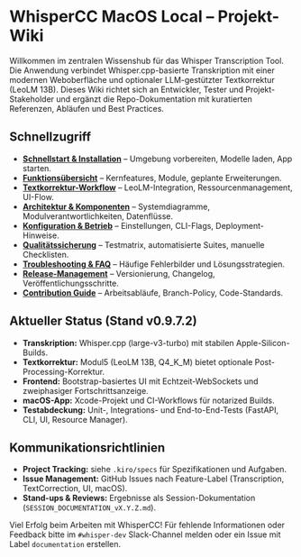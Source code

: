 # WhisperCC MacOS Local – Projekt-Wiki

Willkommen im zentralen Wissenshub für das Whisper Transcription Tool. Die Anwendung verbindet Whisper.cpp-basierte Transkription mit einer modernen Weboberfläche und optionaler LLM-gestützter Textkorrektur (LeoLM 13B). Dieses Wiki richtet sich an Entwickler, Tester und Projekt-Stakeholder und ergänzt die Repo-Dokumentation mit kuratierten Referenzen, Abläufen und Best Practices.

## Schnellzugriff
- **[Schnellstart & Installation](Getting-Started.md)** – Umgebung vorbereiten, Modelle laden, App starten.
- **[Funktionsübersicht](Feature-Overview.md)** – Kernfeatures, Module, geplante Erweiterungen.
- **[Textkorrektur-Workflow](Text-Correction-Workflow.md)** – LeoLM-Integration, Ressourcenmanagement, UI-Flow.
- **[Architektur & Komponenten](Architecture.md)** – Systemdiagramme, Modulverantwortlichkeiten, Datenflüsse.
- **[Konfiguration & Betrieb](Configuration.md)** – Einstellungen, CLI-Flags, Deployment-Hinweise.
- **[Qualitätssicherung](Testing-and-QA.md)** – Testmatrix, automatisierte Suites, manuelle Checklisten.
- **[Troubleshooting & FAQ](Troubleshooting-and-FAQ.md)** – Häufige Fehlerbilder und Lösungsstrategien.
- **[Release-Management](Release-Management.md)** – Versionierung, Changelog, Veröffentlichungsschritte.
- **[Contribution Guide](Contribution-Guidelines.md)** – Arbeitsabläufe, Branch-Policy, Code-Standards.

## Aktueller Status (Stand v0.9.7.2)
- **Transkription:** Whisper.cpp (large-v3-turbo) mit stabilen Apple-Silicon-Builds.
- **Textkorrektur:** Modul5 (LeoLM 13B, Q4_K_M) bietet optionale Post-Processing-Korrektur.
- **Frontend:** Bootstrap-basiertes UI mit Echtzeit-WebSockets und zweiphasiger Fortschrittsanzeige.
- **macOS-App:** Xcode-Projekt und CI-Workflows für notarized Builds.
- **Testabdeckung:** Unit-, Integrations- und End-to-End-Tests (FastAPI, CLI, UI, Resource Manager).

## Kommunikationsrichtlinien
- **Project Tracking:** siehe `.kiro/specs` für Spezifikationen und Aufgaben.
- **Issue Management:** GitHub Issues nach Feature-Label (Transcription, TextCorrection, UI, macOS).
- **Stand-ups & Reviews:** Ergebnisse als Session-Dokumentation (`SESSION_DOCUMENTATION_vX.Y.Z.md`).

Viel Erfolg beim Arbeiten mit WhisperCC! Für fehlende Informationen oder Feedback bitte im `#whisper-dev` Slack-Channel melden oder ein Issue mit Label `documentation` erstellen.
